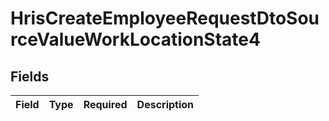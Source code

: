 # HrisCreateEmployeeRequestDtoSourceValueWorkLocationState4


## Fields

| Field       | Type        | Required    | Description |
| ----------- | ----------- | ----------- | ----------- |